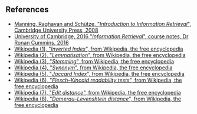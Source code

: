 <!-- 
BSD 3-Clause License
Copyright (c) 2022, GM Consult Pty Ltd
All rights reserved. 
-->
## References

* [Manning, Raghavan and Schütze, "*Introduction to Information Retrieval*", Cambridge University Press, 2008](https://nlp.stanford.edu/IR-book/pdf/irbookprint.pdf)
* [University of Cambridge, 2016 "*Information Retrieval*", course notes, Dr Ronan Cummins, 2016](https://www.cl.cam.ac.uk/teaching/1516/InfoRtrv/)
* [Wikipedia (1), "*Inverted Index*", from Wikipedia, the free encyclopedia](https://en.wikipedia.org/wiki/Inverted_index)
* [Wikipedia (2), "*Lemmatisation*", from Wikipedia, the free encyclopedia](https://en.wikipedia.org/wiki/Lemmatisation)
* [Wikipedia (3), "*Stemming*", from Wikipedia, the free encyclopedia](https://en.wikipedia.org/wiki/Stemming)
* [Wikipedia (4), "*Synonym*", from Wikipedia, the free encyclopedia](https://en.wikipedia.org/wiki/Synonym)
* [Wikipedia (5), "*Jaccard Index*", from Wikipedia, the free encyclopedia](https://en.wikipedia.org/wiki/Jaccard_index)
* [Wikipedia (6), "*Flesch–Kincaid readability tests*", from Wikipedia, the free encyclopedia](https://en.wikipedia.org/wiki/Flesch%E2%80%93Kincaid_readability_tests)
* [Wikipedia (7), "*Edit distance*", from Wikipedia, the free encyclopedia](https://en.wikipedia.org/wiki/Edit_distance)
* [Wikipedia (8), "*Damerau–Levenshtein distance*", from Wikipedia, the free encyclopedia](https://en.wikipedia.org/wiki/Damerau%E2%80%93Levenshtein_distance)

